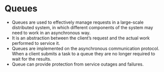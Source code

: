 Queues
====

- Queues are used to effectively manage requests in a large-scale distributed system, in which different components of the system may need to work in an asynchronous way.
- It is an abstraction between the client’s request and the actual work performed to service it.
- Queues are implemented on the asynchronous communication protocol. When a client submits a task to a queue they are no longer required to wait for the results.
- Queue can provide protection from service outages and failures.
